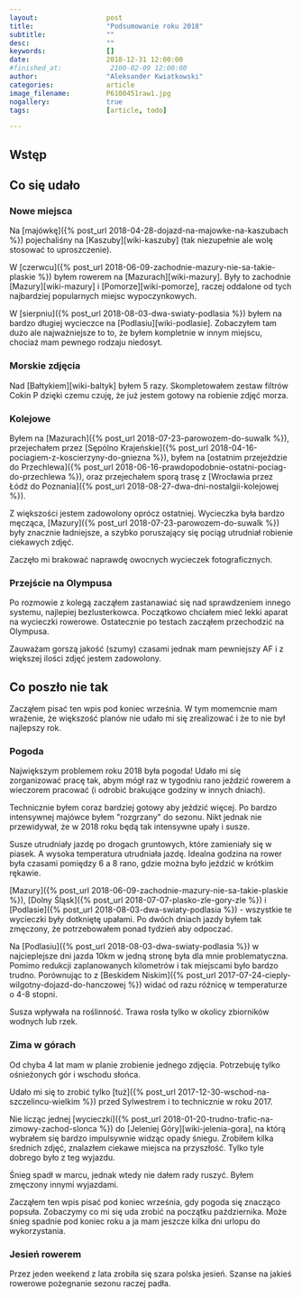 ```yaml
---
layout:                 post
title:                  "Podsumowanie roku 2018"
subtitle:               ""
desc:                   ""
keywords:               []
date:                   2018-12-31 12:00:00
#finished_at:            2100-02-09 12:00:00
author:                 "Aleksander Kwiatkowski"
categories:             article
image_filename:         P6100451raw1.jpg
nogallery:              true
tags:                   [article, todo]

---
```



## Wstęp

## Co się udało

### Nowe miejsca

Na [majówkę]({% post_url 2018-04-28-dojazd-na-majowke-na-kaszubach %})
pojechaliśny na [Kaszuby][wiki-kaszuby] (tak niezupełnie ale wolę stosować to
uproszczenie).

W [czerwcu]({% post_url 2018-06-09-zachodnie-mazury-nie-sa-takie-plaskie %})
byłem rowerem na [Mazurach][wiki-mazury]. Były to zachodnie
[Mazury][wiki-mazury] i [Pomorze][wiki-pomorze], raczej oddalone od
tych najbardziej popularnych miejsc wypoczynkowych.

W [sierpniu]({% post_url 2018-08-03-dwa-swiaty-podlasia %}) byłem na bardzo
długiej wycieczce na [Podlasiu][wiki-podlasie]. Zobaczyłem tam dużo ale najważniejsze
to to, że byłem kompletnie w innym miejscu, chociaż mam pewnego rodzaju niedosyt.

### Morskie zdjęcia

Nad [Bałtykiem][wiki-baltyk] byłem 5 razy.
Skompletowałem zestaw filtrów Cokin P dzięki czemu czuję, że już jestem gotowy
na robienie zdjęć morza.

<!-- z końca września, todo sztorm -->

### Kolejowe

Byłem na [Mazurach]({% post_url 2018-07-23-parowozem-do-suwalk %}),
przejechałem przez [Sępólno Krajeńskie]({% post_url 2018-04-16-pociagiem-z-koscierzyny-do-gniezna %}), byłem na
[ostatnim przejeździe do Przechlewa]({% post_url 2018-06-16-prawdopodobnie-ostatni-pociag-do-przechlewa %}),
oraz przejechałem sporą trasę z
[Wrocławia przez Łódź do Poznania]({% post_url 2018-08-27-dwa-dni-nostalgii-kolejowej %}).

Z większości jestem zadowolony oprócz ostatniej. Wycieczka była bardzo
męcząca, [Mazury]({% post_url 2018-07-23-parowozem-do-suwalk %})
były znacznie ładniejsze, a szybko poruszający się pociąg utrudniał
robienie ciekawych zdjęć.

Zaczęło mi brakować naprawdę owocnych wycieczek fotograficznych.

### Przejście na Olympusa

Po rozmowie z kolegą zacząłem zastanawiać się nad sprawdzeniem innego systemu,
najlepiej bezlusterkowca. Początkowo chciałem mieć lekki aparat na wycieczki
rowerowe. Ostatecznie po testach zacząłem przechodzić na Olympusa.

Zauważam gorszą jakość (szumy) czasami jednak mam pewniejszy AF i z większej ilości
zdjęć jestem zadowolony.

## Co poszło nie tak

Zacząłem pisać ten wpis pod koniec września. W tym momemcnie mam wrażenie, że
większość planów nie udało mi się zrealizować i że to nie był najlepszy rok.

### Pogoda

Największym problemem roku 2018 była pogoda! Udało mi się zorganizować pracę tak,
abym mógł raz w tygodniu rano jeździć rowerem a wieczorem pracować (i odrobić
brakujące godziny w innych dniach).

Technicznie byłem coraz bardziej gotowy aby jeździć więcej. Po bardzo
intensywnej majówce byłem "rozgrzany" do sezonu.
Nikt jednak nie przewidywał, że w 2018 roku będą tak intensywne upały i susze.

Susze utrudniały jazdę po drogach gruntowych, które zamieniały się w piasek.
A wysoka temperatura utrudniała jazdę. Idealna godzina na rower była
czasami pomiędzy 6 a 8 rano, gdzie można było jeździć w krótkim rękawie.

[Mazury]({% post_url 2018-06-09-zachodnie-mazury-nie-sa-takie-plaskie %}),
[Dolny Śląsk]({% post_url 2018-07-07-plasko-zle-gory-zle %}) i
[Podlasie]({% post_url 2018-08-03-dwa-swiaty-podlasia %}) - wszystkie
te wycieczki były dotkniętę upałami. Po dwóch dniach jazdy byłem tak zmęczony,
że potrzebowałem ponad tydzień aby odpoczać.

Na [Podlasiu]({% post_url 2018-08-03-dwa-swiaty-podlasia %}) w najcieplejsze dni
jazda 10km w jedną stronę była dla mnie problematyczna. Pomimo redukcji
zaplanowanych kilometrów i tak miejscami było bardzo trudno.
Porównując to z
[Beskidem Niskim]({% post_url 2017-07-24-cieply-wilgotny-dojazd-do-hanczowej %})
widać od razu różnicę w temperaturze o 4-8 stopni.

Susza wpływała na roślinność. Trawa rosła tylko w okolicy zbiorników
wodnych lub rzek.

### Zima w górach

Od chyba 4 lat mam w planie zrobienie jednego zdjęcia. Potrzebuję tylko
ośnieżonych gór i wschodu słońca.

Udało mi się to zrobić tylko [tuż]({% post_url 2017-12-30-wschod-na-szczelincu-wielkim %})
przed Sylwestrem i to technicznie w roku 2017.

Nie licząc jednej [wycieczki]({% post_url 2018-01-20-trudno-trafic-na-zimowy-zachod-slonca %})
do [Jeleniej Góry][wiki-jelenia-gora], na którą wybrałem się bardzo impulsywnie
widząc opady śniegu. Zrobiłem kilka średnich zdjęć, znalazłem ciekawe miejsca
na przyszłość. Tylko tyle dobrego było z teg wyjazdu.

Śnieg spadł w marcu, jednak wtedy nie dałem rady ruszyć. Byłem zmęczony
innymi wyjazdami.

Zacząłem ten wpis pisać pod koniec września, gdy pogoda się znacząco popsuła.
Zobaczymy co mi się uda zrobić na początku października. Może śnieg spadnie pod
koniec roku a ja mam jeszcze kilka dni urlopu do wykorzystania.

<!-- TODO lasery były rok temu w październiku -->

### Jesień rowerem

Przez jeden weekend z lata zrobiła się szara polska jesień. Szanse na jakieś
rowerowe pożegnanie sezonu raczej padła.
